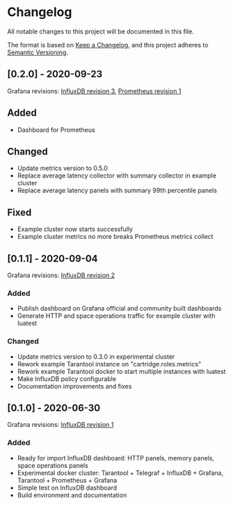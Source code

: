 # Changelog
All notable changes to this project will be documented in this file.

The format is based on [Keep a Changelog](https://keepachangelog.com/en/1.0.0/),
and this project adheres to [Semantic Versioning](https://semver.org/spec/v2.0.0.html).

## [0.2.0] - 2020-09-23
Grafana revisions: [InfluxDB revision 3](https://grafana.com/api/dashboards/12567/revisions/3/download), [Prometheus revision 1](https://grafana.com/api/dashboards/13054/revisions/1/download)

## Added
- Dashboard for Prometheus

## Changed
- Update metrics version to 0.5.0
- Replace average latency collector with summary collector in example cluster
- Replace average latency panels with summary 99th percentile panels

## Fixed
- Example cluster now starts successfully
- Example cluster metrics no more breaks Prometheus metrics collect

## [0.1.1] - 2020-09-04
Grafana revisions: [InfluxDB revision 2](https://grafana.com/api/dashboards/12567/revisions/2/download)

### Added
- Publish dashboard on Grafana official and community built dashboards
- Generate HTTP and space operations traffic for example cluster with luatest

### Changed
- Update metrics version to 0.3.0 in experimental cluster
- Rework example Tarantool instance on "cartridge.roles.metrics"
- Rework example Tarantool docker to start multiple instances with luatest
- Make InfluxDB policy configurable
- Documentation improvements and fixes

## [0.1.0] - 2020-06-30
Grafana revisions: [InfluxDB revision 1](https://grafana.com/api/dashboards/12567/revisions/1/download)

### Added
- Ready for import InfluxDB dashboard: HTTP panels, memory panels, space operations panels
- Experimental docker cluster: Tarantool + Telegraf + InfluxDB + Grafana, Tarantool + Prometheus + Grafana
- Simple test on InfluxDB dashboard
- Build environment and documentation
